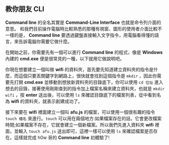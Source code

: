 ## 教你朋友 CLI
**Command line** 的全名其實是 **Command-Line Interface** 也就是命令列介面的意思。
和我們目前操作電腦時比較熟悉的那種有視窗、圖形的使用者介面比較不一樣的是， **Command line** 要透過鍵盤直接輸入文字指令，用電腦看得懂的語言，來告訴電腦你需要它做什麼。

在開始之前，你需要先有一個可以進行 **Command line** 的程式，像是 **Windows** 內建的 **cmd.exe** 便是很常見的一種，以下就用它做說明吧。

你現在想要建立一個叫做 **wifi** 的資料夾，首先要先知道建立資料夾的指令是什麼，而這個只要丟關鍵字到網路上，很快就會找到這個指令是 `mkdir` ，因此你需要先打開 **cmd.exe** 並移動到想放新資料夾的目錄底下，你可以使用 `cd 位址` 進入想去的目錄，接著使用剛剛查到的指令加上檔案名稱來建立資料夾，也就是 `mkdir wifi` ，按 **enter** 送出後，可以使用 `ls` 來確認目錄底下的檔案列表，從中看到名為 **wifi** 的資料夾，就表示創建成功了。

接下來要在 **wifi** 裡面建立一個叫 **afu.js** 的檔案，可以使用一個很有趣的指令 `touch 檔名` 來進行。`touch` 可以用在兩個地方:如果檔案存在的話，它會更改檔案時間;如果檔案不存在，它就會建立一個新檔案。所以我們先進入資料夾 **wifi** 裡面，並輸入 `touch afu.js` 送出即可，這裡一樣可以使用 `ls` 來確認檔案是否存在。這樣就完成 h0w 哥的 **Command line** 初體驗了!


